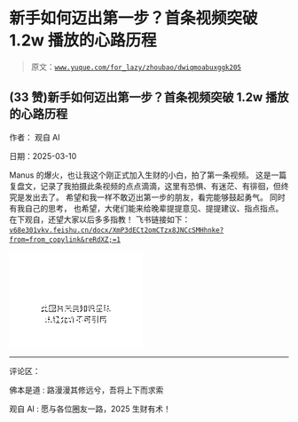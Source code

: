 # 新手如何迈出第一步？首条视频突破 1.2w 播放的心路历程

> 原文：[`www.yuque.com/for_lazy/zhoubao/dwiqmoabuxggk205`](https://www.yuque.com/for_lazy/zhoubao/dwiqmoabuxggk205)

## (33 赞)新手如何迈出第一步？首条视频突破 1.2w 播放的心路历程

作者： 观自 AI

日期：2025-03-10

Manus 的爆火，也让我这个刚正式加入生财的小白，拍了第一条视频。
这是一篇复盘文，记录了我拍摄此条视频的点点滴滴，这里有恐惧、有迷茫、有徘徊，但终究是发出去了。 希望和我一样不敢迈出第一步的朋友，看完能够鼓起勇气。
同时有我自己的思考， 也希望，大佬们能来给晚辈提提意见、提提建议、指点指点。 在下观自，还望大家以后多多指教！ 飞书链接如下： [`v68e301vkv.feishu.cn/docx/XmP3dECt2omCTzx8JNCcSMHhnke?from=from_copylink&reRdXZ;=1`](https://v68e301vkv.feishu.cn/docx/XmP3dECt2omCTzx8JNCcSMHhnke?from=from_copylink&reRdXZ;=1)

![](img/66fde7a5b797fe66f1a1e89c92312278.png "None")

* * *

评论区：

佛本是道 : 路漫漫其修远兮，吾将上下而求索

观自 AI : 愿与各位圈友一路，2025 生财有术！